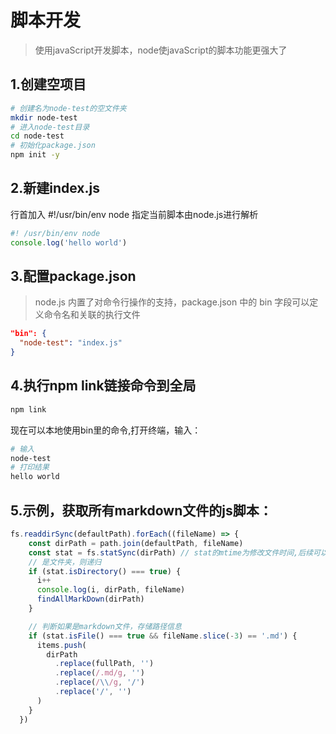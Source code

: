 # 脚本开发

> 使用javaScript开发脚本，node使javaScript的脚本功能更强大了

## 1.创建空项目

```bash
# 创建名为node-test的空文件夹
mkdir node-test
# 进入node-test目录
cd node-test
# 初始化package.json
npm init -y
```

## 2.新建index.js

行首加入 #!/usr/bin/env node 指定当前脚本由node.js进行解析

```js
#! /usr/bin/env node
console.log('hello world')
```

## 3.配置package.json

> node.js 内置了对命令行操作的支持，package.json 中的 bin 字段可以定义命令名和关联的执行文件

```json
"bin": {
  "node-test": "index.js"
}
```

## 4.执行npm link链接命令到全局

```sh
npm link
```

现在可以本地使用bin里的命令,打开终端，输入：

```sh
# 输入
node-test
# 打印结果
hello world
```

## 5.示例，获取所有markdown文件的js脚本：

```js
fs.readdirSync(defaultPath).forEach((fileName) => {
    const dirPath = path.join(defaultPath, fileName)
    const stat = fs.statSync(dirPath) // stat的mtime为修改文件时间,后续可以去实现最后编辑时间
    // 是文件夹，则递归
    if (stat.isDirectory() === true) {
      i++
      console.log(i, dirPath, fileName)
      findAllMarkDown(dirPath)
    }

    // 判断如果是markdown文件，存储路径信息
    if (stat.isFile() === true && fileName.slice(-3) == '.md') {
      items.push(
        dirPath
          .replace(fullPath, '')
          .replace(/.md/g, '')
          .replace(/\\/g, '/')
          .replace('/', '')
      )
    }
  }) 
```

